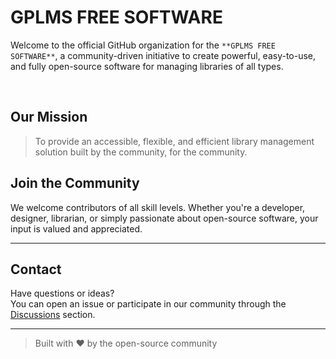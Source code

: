 # GPLMS FREE SOFTWARE

Welcome to the official GitHub organization for the `**GPLMS FREE SOFTWARE**`, a community-driven initiative to create powerful, easy-to-use, and fully open-source software for managing libraries of all types.

<br>

## Our Mission

> To provide an accessible, flexible, and efficient library management solution built by the community, for the community.



## Join the Community

We welcome contributors of all skill levels. Whether you're a developer, designer, librarian, or simply passionate about open-source software, your input is valued and appreciated.

---

## Contact

Have questions or ideas?  
You can open an issue or participate in our community through the [Discussions](../../discussions) section.

---

> Built with ❤️ by the open-source community
